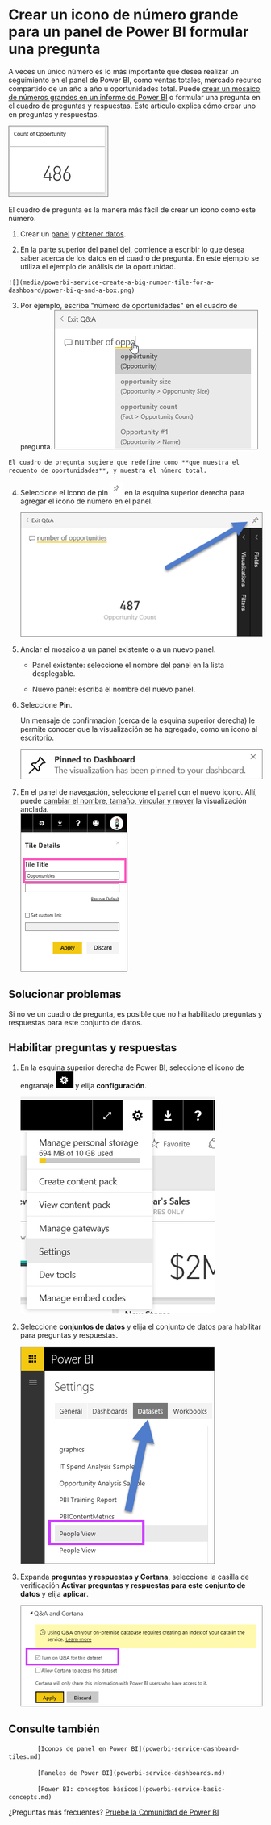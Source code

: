 <properties
   pageTitle="Crear un icono de número grande para un panel de Power BI formular una pregunta"
   description="Crear un icono de número grande para un panel de Power BI formular una pregunta"
   services="powerbi"
   documentationCenter=""
   authors="mihart"
   manager="mblythe"
   backup=""
   editor=""
   tags=""
   qualityFocus="no"
   qualityDate=""/>

<tags
   ms.service="powerbi"
   ms.devlang="NA"
   ms.topic="article"
   ms.tgt_pltfrm="NA"
   ms.workload="powerbi"
   ms.date="10/07/2016"
   ms.author="mihart"/>

# <a name="create-a-big-number-tile-for-a-power-bi-dashboard-by-asking-a-question"></a>Crear un icono de número grande para un panel de Power BI formular una pregunta  

A veces un único número es lo más importante que desea realizar un seguimiento en el panel de Power BI, como ventas totales, mercado recurso compartido de un año a año u oportunidades total. Puede [crear un mosaico de números grandes en un informe de Power BI](powerbi-service-create-a-big-number-tile-from-a-power-bi-report.md) o formular una pregunta en el cuadro de preguntas y respuestas. Este artículo explica cómo crear uno en preguntas y respuestas.

![](media/powerbi-service-create-a-big-number-tile-for-a-dashboard/PBI_OpptuntiesCard.png)

El cuadro de pregunta es la manera más fácil de crear un icono como este número.

1.    Crear un [panel](powerbi-service-dashboards.md) y [obtener datos](powerbi-service-get-data.md).

2.    En la parte superior del panel del, comience a escribir lo que desea saber acerca de los datos en el cuadro de pregunta. En este ejemplo se utiliza el ejemplo de análisis de la oportunidad.

    ![](media/powerbi-service-create-a-big-number-tile-for-a-dashboard/power-bi-q-and-a-box.png)

3.    Por ejemplo, escriba "número de oportunidades" en el cuadro de pregunta.
    ![](media/powerbi-service-create-a-big-number-tile-for-a-dashboard/power-bi-ask.png)

    El cuadro de pregunta sugiere que redefine como **que muestra el recuento de oportunidades**, y muestra el número total.  

4.  Seleccione el icono de pin ![](media/powerbi-service-create-a-big-number-tile-for-a-dashboard/PBI_PinTile.png) en la esquina superior derecha para agregar el icono de número en el panel. 

    ![](media/powerbi-service-create-a-big-number-tile-for-a-dashboard/power-bi-pin.png)

5.  Anclar el mosaico a un panel existente o a un nuevo panel. 

    -   Panel existente: seleccione el nombre del panel en la lista desplegable.

    -   Nuevo panel: escriba el nombre del nuevo panel.

6.  Seleccione **Pin**.

    Un mensaje de confirmación (cerca de la esquina superior derecha) le permite conocer que la visualización se ha agregado, como un icono al escritorio.  

    ![](media/powerbi-service-create-a-big-number-tile-for-a-dashboard/pinSuccess.png)

7.  En el panel de navegación, seleccione el panel con el nuevo icono. Allí, puede [cambiar el nombre, tamaño, vincular y mover](powerbi-service-edit-a-tile-in-a-dashboard.md) la visualización anclada.  
    ![](media/powerbi-service-create-a-big-number-tile-for-a-dashboard/PBI_DashTileTitle.png)

## <a name="troubleshooting"></a>Solucionar problemas
Si no ve un cuadro de pregunta, es posible que no ha habilitado preguntas y respuestas para este conjunto de datos.  

##  <a name="enable-q&a"></a>Habilitar preguntas y respuestas

1.  En la esquina superior derecha de Power BI, seleccione el icono de engranaje ![](media/powerbi-service-create-a-big-number-tile-for-a-dashboard/power-bi-cog.png) y elija **configuración**.

    ![](media/powerbi-service-create-a-big-number-tile-for-a-dashboard/powerbi-settings.png)

2.  Seleccione **conjuntos de datos** y elija el conjunto de datos para habilitar para preguntas y respuestas.

    ![](media/powerbi-service-create-a-big-number-tile-for-a-dashboard/power-bi-q-and-a-settings.png)

3. Expanda **preguntas y respuestas y Cortana**, seleccione la casilla de verificación **Activar preguntas y respuestas para este conjunto de datos** y elija **aplicar**.

    ![](media/powerbi-service-q-and-a-direct-query/power-bi-q-and-a-directquery.png)

## <a name="see-also"></a>Consulte también  

            [Iconos de panel en Power BI](powerbi-service-dashboard-tiles.md)  

            [Paneles de Power BI](powerbi-service-dashboards.md)  

            [Power BI: conceptos básicos](powerbi-service-basic-concepts.md)

¿Preguntas más frecuentes? 
            [Pruebe la Comunidad de Power BI](http://community.powerbi.com/)
